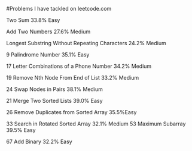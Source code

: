 #Problems I have tackled on leetcode.com


Two Sum   		33.8%	Easy

Add Two Numbers   		27.6%	Medium

Longest Substring Without Repeating Characters   		24.2%	Medium

9
Palindrome Number   		35.1%	Easy

17
Letter Combinations of a Phone Number   		34.2%	Medium

19
Remove Nth Node From End of List   		33.2%	Medium

24
Swap Nodes in Pairs   		38.1%	Medium

21
Merge Two Sorted Lists   		39.0%	Easy

26
Remove Duplicates from Sorted Array   		35.5%Easy

33
Search in Rotated Sorted Array   		32.1% 	Medium
53
Maximum Subarray   		39.5%	Easy

67
Add Binary   		32.2%	Easy

